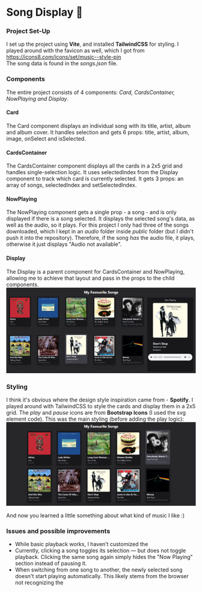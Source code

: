 # Song Display 🎸
### Project Set-Up
I set up the project using **Vite**, and installed **TailwindCSS** for styling. I played around with the favicon as well, which I got from https://icons8.com/icons/set/music--style-pin  
The song data is found in the *songs.json* file.

### Components
The entire project consists of 4 components: *Card, CardsContainer, NowPlaying and Display*.
#### Card
The Card component displays an individual song with its title, artist, album and album cover. It handles selection and gets 6 props: title, artist, album, image, onSelect and isSelected.
#### CardsContainer
The CardsContainer component displays all the cards in a 2x5 grid and handles single-selection logic. It uses selectedIndex from the Display component to track which card is currently selected. It gets 3 props: an array of songs, selectedIndex and setSelectedIndex.
#### NowPlaying
The NowPlaying component gets a single prop - a song - and is only displayed if there is a song selected. It displays the selected song's data, as well as the audio, so it plays. For this project I only had three of the songs downloaded, which I kept in an *audio* folder inside *public* folder (but I didn't push it into the repository). Therefore, if the song *has* the audio file, it plays, otherwise it just displays "Audio not available".
#### Display
The Display is a parent component for CardsContainer and NowPlaying, allowing me to achieve that layout and pass in the props to the child components.
![Screenshot of the project](github_assets/screenshot2.png)

### Styling
I think it's obvious where the design style inspiration came from - **Spotify**. I played around with TailwindCSS to style the cards and display them in a 2x5 grid. The *play* and *pause* icons are from **Bootstrap Icons** (I used the svg element code). This was the main styling (before adding the play logic):
![Screenshot of the project](github_assets/screenshot1.png)

And now you learned a little something about what kind of music I like :)

### Issues and possible improvements
- While basic playback works, I haven’t customized the <audio> element’s appearance yet. Tailwind doesn’t directly support styling native audio controls, so improving this might require a custom audio player or third-party library.  
- Currently, clicking a song toggles its selection — but does not toggle playback. Clicking the same song again simply hides the "Now Playing" section instead of pausing it.
- When switching from one song to another, the newly selected song doesn't start playing automatically. This likely stems from the browser not recognizing the <audio> source change as a trigger to restart playback.

